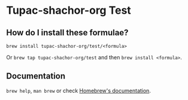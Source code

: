 # Tupac-shachor-org Test

## How do I install these formulae?

`brew install tupac-shachor-org/test/<formula>`

Or `brew tap tupac-shachor-org/test` and then `brew install <formula>`.

## Documentation

`brew help`, `man brew` or check [Homebrew's documentation](https://docs.brew.sh).
